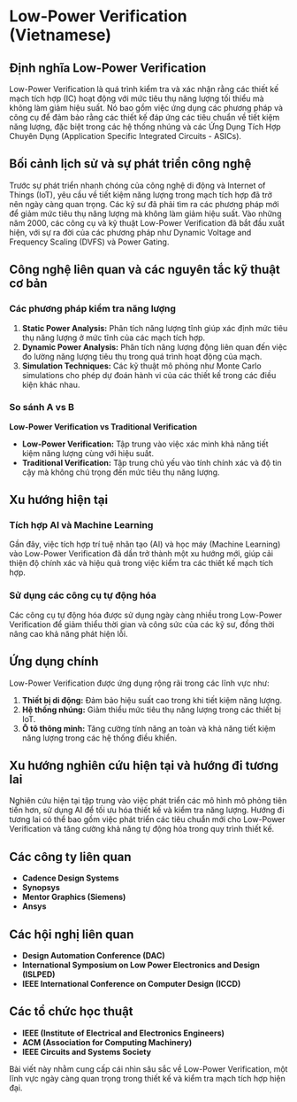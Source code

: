 # Low-Power Verification (Vietnamese)

## Định nghĩa Low-Power Verification

Low-Power Verification là quá trình kiểm tra và xác nhận rằng các thiết kế mạch tích hợp (IC) hoạt động với mức tiêu thụ năng lượng tối thiểu mà không làm giảm hiệu suất. Nó bao gồm việc ứng dụng các phương pháp và công cụ để đảm bảo rằng các thiết kế đáp ứng các tiêu chuẩn về tiết kiệm năng lượng, đặc biệt trong các hệ thống nhúng và các Ứng Dụng Tích Hợp Chuyên Dụng (Application Specific Integrated Circuits - ASICs).

## Bối cảnh lịch sử và sự phát triển công nghệ

Trước sự phát triển nhanh chóng của công nghệ di động và Internet of Things (IoT), yêu cầu về tiết kiệm năng lượng trong mạch tích hợp đã trở nên ngày càng quan trọng. Các kỹ sư đã phải tìm ra các phương pháp mới để giảm mức tiêu thụ năng lượng mà không làm giảm hiệu suất. Vào những năm 2000, các công cụ và kỹ thuật Low-Power Verification đã bắt đầu xuất hiện, với sự ra đời của các phương pháp như Dynamic Voltage and Frequency Scaling (DVFS) và Power Gating.

## Công nghệ liên quan và các nguyên tắc kỹ thuật cơ bản

### Các phương pháp kiểm tra năng lượng

1. **Static Power Analysis:** Phân tích năng lượng tĩnh giúp xác định mức tiêu thụ năng lượng ở mức tĩnh của các mạch tích hợp.
2. **Dynamic Power Analysis:** Phân tích năng lượng động liên quan đến việc đo lường năng lượng tiêu thụ trong quá trình hoạt động của mạch.
3. **Simulation Techniques:** Các kỹ thuật mô phỏng như Monte Carlo simulations cho phép dự đoán hành vi của các thiết kế trong các điều kiện khác nhau.

### So sánh A vs B

**Low-Power Verification vs Traditional Verification**  
- **Low-Power Verification:** Tập trung vào việc xác minh khả năng tiết kiệm năng lượng cùng với hiệu suất.
- **Traditional Verification:** Tập trung chủ yếu vào tính chính xác và độ tin cậy mà không chú trọng đến mức tiêu thụ năng lượng.

## Xu hướng hiện tại

### Tích hợp AI và Machine Learning

Gần đây, việc tích hợp trí tuệ nhân tạo (AI) và học máy (Machine Learning) vào Low-Power Verification đã dần trở thành một xu hướng mới, giúp cải thiện độ chính xác và hiệu quả trong việc kiểm tra các thiết kế mạch tích hợp.

### Sử dụng các công cụ tự động hóa

Các công cụ tự động hóa được sử dụng ngày càng nhiều trong Low-Power Verification để giảm thiểu thời gian và công sức của các kỹ sư, đồng thời nâng cao khả năng phát hiện lỗi.

## Ứng dụng chính

Low-Power Verification được ứng dụng rộng rãi trong các lĩnh vực như:

1. **Thiết bị di động:** Đảm bảo hiệu suất cao trong khi tiết kiệm năng lượng.
2. **Hệ thống nhúng:** Giảm thiểu mức tiêu thụ năng lượng trong các thiết bị IoT.
3. **Ô tô thông minh:** Tăng cường tính năng an toàn và khả năng tiết kiệm năng lượng trong các hệ thống điều khiển.

## Xu hướng nghiên cứu hiện tại và hướng đi tương lai

Nghiên cứu hiện tại tập trung vào việc phát triển các mô hình mô phỏng tiên tiến hơn, sử dụng AI để tối ưu hóa thiết kế và kiểm tra năng lượng. Hướng đi tương lai có thể bao gồm việc phát triển các tiêu chuẩn mới cho Low-Power Verification và tăng cường khả năng tự động hóa trong quy trình thiết kế.

## Các công ty liên quan

- **Cadence Design Systems**
- **Synopsys**
- **Mentor Graphics (Siemens)**
- **Ansys**

## Các hội nghị liên quan

- **Design Automation Conference (DAC)**
- **International Symposium on Low Power Electronics and Design (ISLPED)**
- **IEEE International Conference on Computer Design (ICCD)**

## Các tổ chức học thuật

- **IEEE (Institute of Electrical and Electronics Engineers)**
- **ACM (Association for Computing Machinery)**
- **IEEE Circuits and Systems Society**

Bài viết này nhằm cung cấp cái nhìn sâu sắc về Low-Power Verification, một lĩnh vực ngày càng quan trọng trong thiết kế và kiểm tra mạch tích hợp hiện đại.